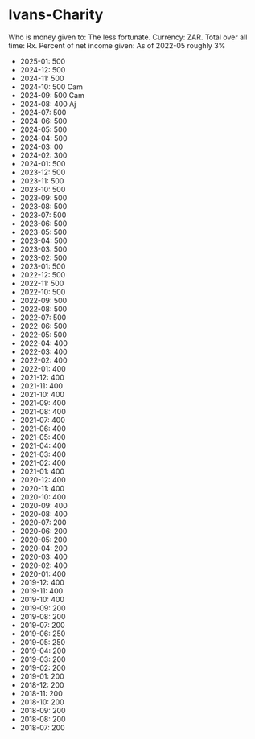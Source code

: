 # Ivans-Charity

Who is money given to: The less fortunate. 
Currency: ZAR. 
Total over all time: Rx.
Percent of net income given: As of 2022-05 roughly 3%


- 2025-01: 500
- 2024-12: 500
- 2024-11: 500
- 2024-10: 500 Cam
- 2024-09: 500 Cam
- 2024-08: 400 Aj
- 2024-07: 500
- 2024-06: 500
- 2024-05: 500
- 2024-04: 500
- 2024-03: 00
- 2024-02: 300
- 2024-01: 500
- 2023-12: 500
- 2023-11: 500
- 2023-10: 500
- 2023-09: 500
- 2023-08: 500
- 2023-07: 500
- 2023-06: 500
- 2023-05: 500
- 2023-04: 500
- 2023-03: 500
- 2023-02: 500
- 2023-01: 500
- 2022-12: 500
- 2022-11: 500
- 2022-10: 500
- 2022-09: 500
- 2022-08: 500
- 2022-07: 500
- 2022-06: 500
- 2022-05: 500
- 2022-04: 400
- 2022-03: 400
- 2022-02: 400
- 2022-01: 400
- 2021-12: 400
- 2021-11: 400
- 2021-10: 400
- 2021-09: 400
- 2021-08: 400
- 2021-07: 400
- 2021-06: 400
- 2021-05: 400
- 2021-04: 400
- 2021-03: 400
- 2021-02: 400
- 2021-01: 400
- 2020-12: 400
- 2020-11: 400
- 2020-10: 400
- 2020-09: 400
- 2020-08: 400
- 2020-07: 200
- 2020-06: 200
- 2020-05: 200
- 2020-04: 200
- 2020-03: 400
- 2020-02: 400
- 2020-01: 400
- 2019-12: 400
- 2019-11: 400
- 2019-10: 400
- 2019-09: 200
- 2019-08: 200
- 2019-07: 200
- 2019-06: 250
- 2019-05: 250
- 2019-04: 200
- 2019-03: 200
- 2019-02: 200
- 2019-01: 200
- 2018-12: 200
- 2018-11: 200
- 2018-10: 200
- 2018-09: 200
- 2018-08: 200
- 2018-07: 200
